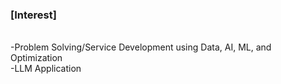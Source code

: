 ### [Interest]
<br>-Problem Solving/Service Development using Data, AI, ML, and Optimization
<br>-LLM Application
